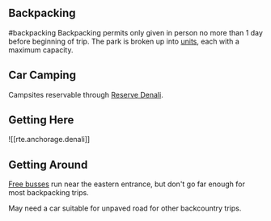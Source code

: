 
## Backpacking
#backpacking
Backpacking permits only given in person no more than 1 day before beginning of trip. The park is broken up into [units](https://www.nps.gov/dena/planyourvisit/backpacking-guide.htm), each with a maximum capacity.

## Car Camping
Campsites reservable through [Reserve Denali](https://reservedenali.ahlsmsworld.com/ReserveDenali/Plan-Your-Trip/Accommodation-Search/Results).

## Getting Here
![[rte.anchorage.denali]]

## Getting Around
[Free busses](https://www.nps.gov/dena/planyourvisit/courtesy-shuttle-buses.htm) run near the eastern entrance, but don't go far enough for most backpacking trips.

May need a car suitable for unpaved road for other backcountry trips.